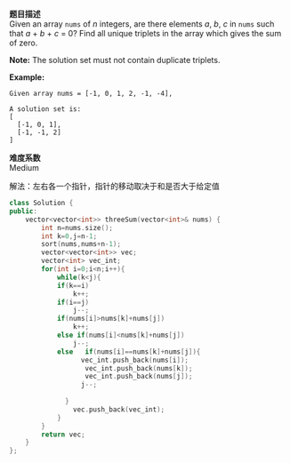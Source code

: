 **题目描述**   
Given an array `nums` of *n* integers, are there elements *a*, *b*, *c* in `nums` such that *a* + *b* + *c* = 0? Find all unique triplets in the array which gives the sum of zero.

**Note:**
The solution set must not contain duplicate triplets.

**Example:**

```
Given array nums = [-1, 0, 1, 2, -1, -4],

A solution set is:
[
  [-1, 0, 1],
  [-1, -1, 2]
]
```

**难度系数**    
Medium 

解法：左右各一个指针，指针的移动取决于和是否大于给定值
```c++
class Solution {
public:
    vector<vector<int>> threeSum(vector<int>& nums) {
        int n=nums.size();
        int k=0,j=n-1;
        sort(nums,nums+n-1);
        vector<vector<int>> vec;
        vector<int> vec_int;
        for(int i=0;i<n;i++){
            while(k<j){
            if(k==i)
                k++;
            if(i==j)
                j--;
            if(nums[i]>nums[k]+nums[j])
                k++;
            else if(nums[i]<nums[k]+nums[j])
                j--;
            else   if(nums[i]==nums[k]+nums[j]){
                  vec_int.push_back(nums[i]);
                   vec_int.push_back(nums[k]);
                   vec_int.push_back(nums[j]);
                  j--;
                  
              }
                vec.push_back(vec_int);
            }  
        }
        return vec;   
    }
};
```